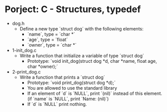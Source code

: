 # Porject: C - Structures, typedef

*  dog.h
   - Define a new type ´struct dog´ with the following elements:
     - ´name´, type = ´char *´
     - ´age´, type = ´float´
     - ´owner´, type = ´char *´
*  1-init_dog.c
   - Write a function that initialize a variable of type ´struct dog´
     - Prototype: ´void init_dog(struct dog *d, char *name, float age, char *owner);´
*  2-print_dog.c
   - Write a function that prints a ´struct dog´
     - Prototype: ´void print_dog(struct dog *d);´
     - You are allowed to use the standard library
     - If an element of ´d´ is ´NULL´, print ´(nil)´ instead of this element. (if ´name´ is ´NULL´, print ´Name: (nil)´)
     - If ´d´ is ´NULL´ print nothing.
